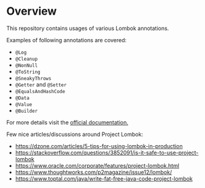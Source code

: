 # Overview
This repository contains usages of various Lombok annotations.

Examples of following annotations are covered:
* `@Log`
* `@Cleanup`
* `@NonNull`
* `@ToString`
* `@SneakyThrows`
* `@Getter` and `@Setter`
* `@EqualsAndHashCode`
* `@Data`
* `@Value`
* `@Builder`


For more details visit the [official documentation.](https://projectlombok.org/)  

Few nice articles/discussions around Project Lombok:
* https://dzone.com/articles/5-tips-for-using-lombok-in-production
* https://stackoverflow.com/questions/3852091/is-it-safe-to-use-project-lombok
* https://www.oracle.com/corporate/features/project-lombok.html
* https://www.thoughtworks.com/p2magazine/issue12/lombok/
* https://www.toptal.com/java/write-fat-free-java-code-project-lombok
